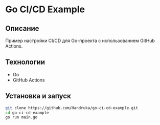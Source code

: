 # Go CI/CD Example

## Описание
Пример настройки CI/CD для Go-проекта с использованием GitHub Actions.

## Технологии
- Go
- GitHub Actions

## Установка и запуск
```bash
git clone https://github.com/Handruka/go-ci-cd-example.git
cd go-ci-cd-example
go run main.go
